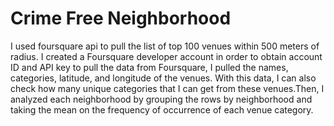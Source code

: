 # Crime Free Neighborhood

I used foursquare api to pull the list of top 100 venues within 500 meters of radius. I created a Foursquare developer account in order to obtain account ID and API key to pull the data from Foursquare, I pulled the names, categories, latitude, and longitude of the venues. With this data, I can
also check how many unique categories that I can get from these venues.Then, I analyzed each neighborhood by grouping the rows by neighborhood and taking the mean on the frequency of occurrence of each venue category.
